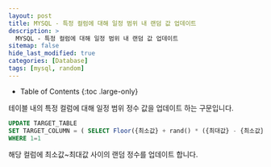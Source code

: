 ```yaml
---
layout: post
title: MYSQL - 특정 컬럼에 대해 일정 범위 내 랜덤 값 업데이트
description: >
  MYSQL - 특정 컬럼에 대해 일정 범위 내 랜덤 값 업데이트
sitemap: false
hide_last_modified: true
categories: [Database]
tags: [mysql, random]
---
```


- Table of Contents
{:toc .large-only}

테이블 내의 특정 컬럼에 대해 일정 범위 정수 값을 업데이트 하는 구문입니다.

```sql
UPDATE TARGET_TABLE
SET TARGET_COLUMN = ( SELECT Floor({최소값} + rand() * ({최대값} - {최소값} + 1)) AS RANDOM FROM DUAL )
WHERE 1=1
```

해당 컬럼에 최소값~최대값 사이의 랜덤 정수를 업데이트 합니다.
